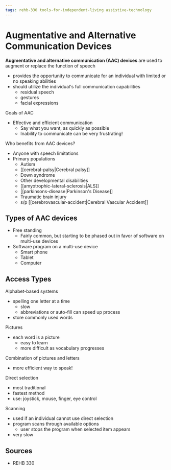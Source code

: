 ```yaml
---
tags: rehb-330 tools-for-independent-living assistive-technology
---
```


# Augmentative and Alternative Communication Devices

**Augmentative and alternative communication (AAC) devices** are used to augment or replace the function of speech

- provides the opportunity to communicate for an individual with limited or no speaking abilities
- should utilize the individual's full communication capabilities
  - residual speech
  - gestures
  - facial expressions

Goals of AAC

- Effective and efficient communication
  - Say what you want, as quickly as possible
  - Inability to communicate can be very frustrating!

Who benefits from AAC devices?

- Anyone with speech limitations
- Primary populations
  - Autism
  - [[cerebral-palsy|Cerebral palsy]]
  - Down syndrome
  - Other developmental disabilities
  - [[amyotrophic-lateral-sclerosis|ALS]]
  - [[parkinsons-disease|Parkinson's Disease]]
  - Traumatic brain injury
  - s/p [[cerebrovascular-accident|Cerebral Vascular Accident]]

## Types of AAC devices

- Free standing
  - Fairly common, but starting to be phased out in favor of software on multi-use devices
- Software program on a multi-use device
  - Smart phone
  - Tablet
  - Computer

## Access Types

Alphabet-based systems

- spelling one letter at a time
  - slow
  - abbreviations or auto-fill can speed up process
- store commonly used words

Pictures

- each word is a picture
  - easy to learn
  - more difficult as vocabulary progresses

Combination of pictures and letters

- more efficient way to speak!

Direct selection

- most traditional
- fastest method
- use: joystick, mouse, finger, eye control

Scanning

- used if an individual cannot use direct selection
- program scans through available options
  - user stops the program when selected item appears
- very slow

## Sources

- REHB 330
